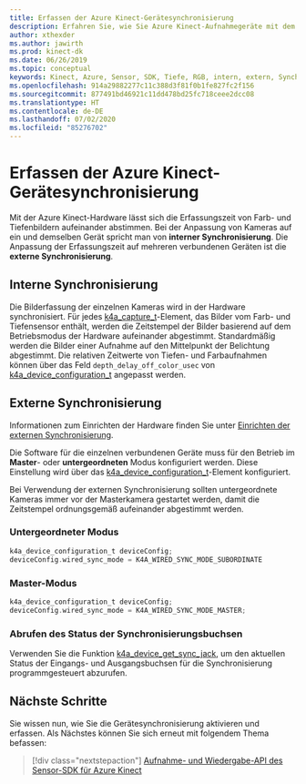 ```yaml
---
title: Erfassen der Azure Kinect-Gerätesynchronisierung
description: Erfahren Sie, wie Sie Azure Kinect-Aufnahmegeräte mit dem Sensor-SDK für Azure Kinect synchronisieren.
author: xthexder
ms.author: jawirth
ms.prod: kinect-dk
ms.date: 06/26/2019
ms.topic: conceptual
keywords: Kinect, Azure, Sensor, SDK, Tiefe, RGB, intern, extern, Synchronisierung, Verkettung, Phasendifferenz
ms.openlocfilehash: 914a29882277c11c388d3f81f0b1fe827fc2f156
ms.sourcegitcommit: 877491bd46921c11dd478bd25fc718ceee2dcc08
ms.translationtype: HT
ms.contentlocale: de-DE
ms.lasthandoff: 07/02/2020
ms.locfileid: "85276702"
---
```

# <a name="capture-azure-kinect-device-synchronization"></a>Erfassen der Azure Kinect-Gerätesynchronisierung

Mit der Azure Kinect-Hardware lässt sich die Erfassungszeit von Farb- und Tiefenbildern aufeinander abstimmen. Bei der Anpassung von Kameras auf ein und demselben Gerät spricht man von **interner Synchronisierung**. Die Anpassung der Erfassungszeit auf mehreren verbundenen Geräten ist die **externe Synchronisierung**.

## <a name="device-internal-synchronization"></a>Interne Synchronisierung

Die Bilderfassung der einzelnen Kameras wird in der Hardware synchronisiert. Für jedes [k4a_capture_t](https://microsoft.github.io/Azure-Kinect-Sensor-SDK/master/structk4a__capture__t.html)-Element, das Bilder vom Farb- und Tiefensensor enthält, werden die Zeitstempel der Bilder basierend auf dem Betriebsmodus der Hardware aufeinander abgestimmt. Standardmäßig werden die Bilder einer Aufnahme auf den Mittelpunkt der Belichtung abgestimmt. Die relativen Zeitwerte von Tiefen- und Farbaufnahmen können über das Feld `depth_delay_off_color_usec` von [k4a_device_configuration_t](https://microsoft.github.io/Azure-Kinect-Sensor-SDK/master/structk4a__device__configuration__t.html) angepasst werden.

## <a name="device-external-synchronization"></a>Externe Synchronisierung

Informationen zum Einrichten der Hardware finden Sie unter [Einrichten der externen Synchronisierung](https://support.microsoft.com/help/4494429/sync-multiple-azure-kinect-dk-devices).

Die Software für die einzelnen verbundenen Geräte muss für den Betrieb im **Master**- oder **untergeordneten** Modus konfiguriert werden. Diese Einstellung wird über das [k4a_device_configuration_t](https://microsoft.github.io/Azure-Kinect-Sensor-SDK/master/structk4a__device__configuration__t.html)-Element konfiguriert.

Bei Verwendung der externen Synchronisierung sollten untergeordnete Kameras immer vor der Masterkamera gestartet werden, damit die Zeitstempel ordnungsgemäß aufeinander abgestimmt werden.

### <a name="subordinate-mode"></a>Untergeordneter Modus

```C
k4a_device_configuration_t deviceConfig;
deviceConfig.wired_sync_mode = K4A_WIRED_SYNC_MODE_SUBORDINATE
```

### <a name="master-mode"></a>Master-Modus

```C
k4a_device_configuration_t deviceConfig;
deviceConfig.wired_sync_mode = K4A_WIRED_SYNC_MODE_MASTER;
```

### <a name="retrieving-synchronization-jack-state"></a>Abrufen des Status der Synchronisierungsbuchsen

Verwenden Sie die Funktion [k4a_device_get_sync_jack](https://microsoft.github.io/Azure-Kinect-Sensor-SDK/master/group___functions_ga0209ac87bfd055163677321b0304e962.html#ga0209ac87bfd055163677321b0304e962), um den aktuellen Status der Eingangs- und Ausgangsbuchsen für die Synchronisierung programmgesteuert abzurufen.

## <a name="next-steps"></a>Nächste Schritte

Sie wissen nun, wie Sie die Gerätesynchronisierung aktivieren und erfassen. Als Nächstes können Sie sich erneut mit folgendem Thema befassen: 

>[!div class="nextstepaction"]
>[Aufnahme- und Wiedergabe-API des Sensor-SDK für Azure Kinect](record-playback-api.md)
